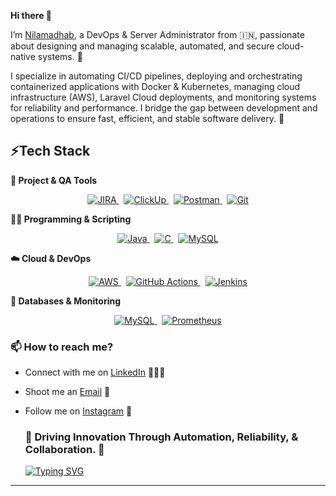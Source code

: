 **Hi there 👋** 

I’m [Nilamadhab](https://www.linkedin.com/in/nilamadhab-das-a2517923b), a DevOps & Server Administrator from 🇮🇳, passionate about designing and managing scalable, automated, and secure cloud-native systems. 🎯

I specialize in automating CI/CD pipelines, deploying and orchestrating containerized applications with Docker & Kubernetes, managing cloud infrastructure (AWS), Laravel Cloud deployments, and monitoring systems for reliability and performance. I bridge the gap between development and operations to ensure fast, efficient, and stable software delivery. 🚀 


## **⚡Tech Stack** 

**🚀 Project & QA Tools**


<p align="center"> <a href="https://www.atlassian.com/software/jira" target="_blank"> <img src="https://img.shields.io/badge/JIRA-0052CC?style=for-the-badge&logo=jira&logoColor=white" alt="JIRA"/> </a> &nbsp; <a href="https://clickup.com/" target="_blank"> <img src="https://img.shields.io/badge/ClickUp-7B68EE?style=for-the-badge&logo=clickup&logoColor=white" alt="ClickUp"/> </a> &nbsp; <a href="https://www.postman.com/" target="_blank"> <img src="https://img.shields.io/badge/Postman-FF6C37?style=for-the-badge&logo=postman&logoColor=white" alt="Postman"/> </a> &nbsp; <a href="https://git-scm.com/" target="_blank"> <img src="https://img.shields.io/badge/Git-F05032?style=for-the-badge&logo=git&logoColor=white" alt="Git"/> </a> </p>


**👨‍💻 Programming & Scripting**


<p align="center"> <a href="https://www.java.com/" target="blank"> <img src="https://img.shields.io/badge/Java-007396?style=for-the-badge&logo=java&logoColor=white" alt="Java"/> </a> &nbsp; <a href="https://en.wikipedia.org/wiki/C(programming_language)" target="_blank"> <img src="https://img.shields.io/badge/C-A8B9CC?style=for-the-badge&logo=c&logoColor=white" alt="C"/> </a> &nbsp; <a href="https://www.mysql.com/" target="_blank"> <img src="https://img.shields.io/badge/MySQL-4479A1?style=for-the-badge&logo=mysql&logoColor=white" alt="MySQL"/> </a> </p>


**☁️ Cloud & DevOps**


<p align="center"> <a href="https://aws.amazon.com/" target="_blank"> <img src="https://img.shields.io/badge/AWS-FF9900?style=for-the-badge&logo=amazonaws&logoColor=white" alt="AWS"/> </a> &nbsp; <a href="https://github.com/features/actions" target="_blank"> <img src="https://img.shields.io/badge/GitHub_Actions-2088FF?style=for-the-badge&logo=githubactions&logoColor=white" alt="GitHub Actions"/> </a> &nbsp; <a href="https://www.jenkins.io/" target="_blank"> <img src="https://img.shields.io/badge/Jenkins-D24939?style=for-the-badge&logo=jenkins&logoColor=white" alt="Jenkins"/> </a> </p>


**🧠 Databases & Monitoring**


<p align="center"> <a href="https://www.mysql.com/" target="_blank"> <img src="https://img.shields.io/badge/MySQL-4479A1?style=for-the-badge&logo=mysql&logoColor=white" alt="MySQL"/> </a> &nbsp; <a href="https://prometheus.io/" target="_blank"> <img src="https://img.shields.io/badge/Prometheus-E6522C?style=for-the-badge&logo=prometheus&logoColor=white" alt="Prometheus"/> </a> </p>



### **📫 How to reach me?**

- Connect with me on [LinkedIn](https://www.linkedin.com/in/nilamadhab-das-a2517923b) 👨🏻‍💻  
- Shoot me an [Email](mailto:nilamadhabdas12@gmail.com) 💌   
- Follow me on [Instagram](https://www.instagram.com/yaa.itz_nil?igsh=MTl1OHpvdWM4ZTRncg%3D%3D&utm_source=qr) 📸






  ### 🚀 Driving Innovation Through Automation, Reliability, & Collaboration. 🚀

  [![Typing SVG](https://readme-typing-svg.herokuapp.com?font=Fira+Code&size=25&pause=1000&color=111BF7&width=620&lines=Automating+The+Journey+From+Code+To+Cloud)](https://git.io/typing-svg) 
 
******


